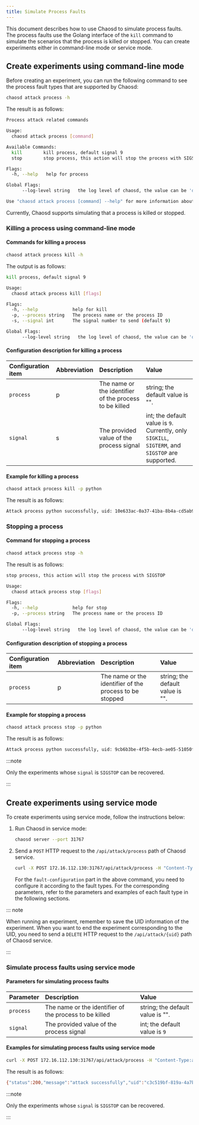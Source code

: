 ```yaml
---
title: Simulate Process Faults
---
```


This document describes how to use Chaosd to simulate process faults. The process faults use the Golang interface of the `kill` command to simulate the scenarios that the process is killed or stopped. You can create experiments either in command-line mode or service mode.

## Create experiments using command-line mode

Before creating an experiment, you can run the following command to see the process fault types that are supported by Chaosd:

```bash
chaosd attack process -h
```

The result is as follows:

```bash
Process attack related commands

Usage:
  chaosd attack process [command]

Available Commands:
  kill        kill process, default signal 9
  stop        stop process, this action will stop the process with SIGSTOP

Flags:
  -h, --help   help for process

Global Flags:
      --log-level string   the log level of chaosd, the value can be 'debug', 'info', 'warn' and 'error'

Use "chaosd attack process [command] --help" for more information about a command.
```

Currently, Chaosd supports simulating that a process is killed or stopped.

### Killing a process using command-line mode

#### Commands for killing a process

```bash
chaosd attack process kill -h
```

The output is as follows:

```bash
kill process, default signal 9

Usage:
  chaosd attack process kill [flags]

Flags:
  -h, --help             help for kill
  -p, --process string   The process name or the process ID
  -s, --signal int       The signal number to send (default 9)

Global Flags:
      --log-level string   the log level of chaosd, the value can be 'debug', 'info', 'warn' and 'error'
```

#### Configuration description for killing a process

| Configuration item | Abbreviation | Description                                                   | Value                                                                                     |
| :----------------- | :----------- | :------------------------------------------------------------ | :---------------------------------------------------------------------------------------- |
| `process`            | p            | The name or the identifier of the process to be killed | string; the default value is "".                                                          |
| `signal`             | s            | The provided value of the process signal                      | int; the default value is `9`. Currently, only `SIGKILL`, `SIGTERM`, and `SIGSTOP` are supported. |

#### Example for killing a process

```bash
chaosd attack process kill -p python
```

The result is as follows:

```bash
Attack process python successfully, uid: 10e633ac-0a37-41ba-8b4a-cd5ab92099f9
```

### Stopping a process

#### Command for stopping a process

```bash
chaosd attack process stop -h
```

The result is as follows:

```bash
stop process, this action will stop the process with SIGSTOP

Usage:
  chaosd attack process stop [flags]

Flags:
  -h, --help             help for stop
  -p, --process string   The process name or the process ID

Global Flags:
      --log-level string   the log level of chaosd, the value can be 'debug', 'info', 'warn' and 'error'
```

#### Configuration description of stopping a process

| Configuration item | Abbreviation | Description                                                    | Value                            |
| :----------------- | :----------- | :------------------------------------------------------------- | :------------------------------- |
| `process`            | p            | The name or the identifier of the process to be stopped | string; the default value is "". |

#### Example for stopping a process

```bash
chaosd attack process stop -p python
```

The result is as follows:

```bash
Attack process python successfully, uid: 9cb6b3be-4f5b-4ecb-ae05-51050fcd0010
```

:::note

Only the experiments whose `signal` is `SIGSTOP` can be recovered.

:::

## Create experiments using service mode

To create experiments using service mode, follow the instructions below:

1. Run Chaosd in service mode:

    ```bash
    chaosd server --port 31767
    ```

2. Send a `POST` HTTP request to the `/api/attack/process` path of Chaosd service.

    ```bash
    curl -X POST 172.16.112.130:31767/api/attack/process -H "Content-Type:application/json" -d '{fault-configuration}'
    ```

    For the `fault-configuration` part in the above command, you need to configure it according to the fault types. For the corresponding parameters, refer to the parameters and examples of each fault type in the following sections.

::: note

When running an experiment, remember to save the UID information of the experiment. When you want to end the experiment corresponding to the UID, you need to send a `DELETE` HTTP request to the `/api/attack/{uid}` path of Chaosd service.

:::

### Simulate process faults using service mode

#### Parameters for simulating process faults

| Parameter    | Description                               | Value                     |
| :------ | :--------------------------------- | :--------------------- |
| `process` | The name or the identifier of the process to be killed | string; the default value is "". |
| `signal`  | The provided value of the process signal                 | int; the default value is `9`   |

#### Examples for simulating process faults using service mode

```bash
curl -X POST 172.16.112.130:31767/api/attack/process -H "Content-Type:application/json" -d '{"process":"12345","signal":15}'
```

The result is as follows:

```bash
{"status":200,"message":"attack successfully","uid":"c3c519bf-819a-4a7b-97fb-e3d0814481fa"}
```

:::note

Only the experiments whose `signal` is `SIGSTOP` can be recovered.

:::